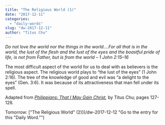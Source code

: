 ```yaml
---
title: "The Religious World (1)"
date: "2017-12-11"
categories: 
  - "daily-words"
slug: "dw-2017-12-11"
author: "Titus Chu"
---
```


_Do not love the world nor the things in the world....For all that is in the world, the lust of the flesh and the lust of the eyes and the boastful pride of life, is not from Father, but is from the world_ _– 1 John 2:15–16_

The most difficult aspect of the world for us to deal with as believers is the religious aspect. The religious world plays to “the lust of the eyes” (1 John 2:16). The tree of the knowledge of good and evil was “a delight to the eyes” (Gen. 3:6). It was because of its attractiveness that man fell under its spell.

Adapted from _[Philippians: That I May Gain Christ](/book-philippians "Go to the listing for this book."),_ by Titus Chu; pages 127-128.

Tomorrow: ["The Religious World" (2)](/dw-2017-12-12 "Go to the entry for this "Daily Word."")
